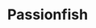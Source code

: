 ---
layout: place
title: "Passionfish"
permalink: /california/pacific-grove/passionfish.html
stateAbbr: CA
stateName: California
cityName: Pacific Grove
seo:
  name: "Passionfish"
  type: Restaurant
  links: http://www.passionfish.net/
description: "Californian-inspired fare featuring seafood along with hard-to-find wines in a small, modern room. Passionfish serves delicious sushi in Pacific Grove, California. Try fresh Japanese dishes for a great dining experience. Available for takeout, and dinner."
place_id: ChIJpXXm5EjhjYAR47VvED9RA0M
photos:
  - name: >-
      places/ChIJpXXm5EjhjYAR47VvED9RA0M/photos/AeeoHcIjMiBY1RrNPyXmB6UhNS0JGDWBOs9QPXtSAPUHv3nRWwlEAmdwf0ZZvPmwN2dLlnprwd2kmcyJ0N8dcPRXsvv6wtPDmGfC-47M6snCIbZI-2KgcuHInh9C1u24CXO3480KLzE8AM87A2KBrg8Hg7PmTXwHawkgyzehM45y0yeA9BBNnlwLKceRmul2sI6CEIVRpO2jLAOQYYCDhHMPgl6t5-N_Pd9t8ohSWUWFTptV_vxugoP_KlABObwk-vkBtRHyhnfMT11Kpw2-itQBFcC2rnopKNh_H_UAmMAWD5I8dBXKyjdiaYONs27Ngm-OitDpOhme71y-_NdarYzd2kecytY4IW51mdwbPWxMsLzTE8bciRESVmT5Nuxb0RRu77VcqxcDuSvSw787UnOdIxj9Hi5XWmOjNrWXTceHfdWmtRYM
    widthPx: 3819
    heightPx: 2864
    authorAttributions:
      - displayName: Anny
        uri: https://maps.google.com/maps/contrib/116301876868149799431
        photoUri: >-
          https://lh3.googleusercontent.com/a-/ALV-UjWvPst6ejn24B-HJJVfl58tKi7coOiIhYegr3mqidw9Ode9oaqw5g=s100-p-k-no-mo
    flagContentUri: >-
      https://www.google.com/local/imagery/report/?cb_client=maps_api_places.places_api&image_key=!1e10!2sCIHM0ogKEICAgIDR7IDtiQE&hl=en-US
    googleMapsUri: >-
      https://www.google.com/maps/place//data=!3m4!1e2!3m2!1sCIHM0ogKEICAgIDR7IDtiQE!2e10!4m2!3m1!1s0x808de148e4e675a5:0x4303513f106fb5e3
  - name: >-
      places/ChIJpXXm5EjhjYAR47VvED9RA0M/photos/AeeoHcI71PRoquIFvfpR3QY_blMNQm-dQHY154MNK3QgaQH8DpwB7hz6490iZmgeAs5J6AEygYFfIyVmufq02iBogSyzk63MU3L_II_HW6lVHp_ZkNx21atmgQ4lj7ImcqO2Aj9TgLki7feaSYaXjGPls-aEMRl-UId_0-Jr4mWQjWLZ1K3Z0qOY8vrLHv2bIzihVzov6_X9kRBVjJyZ1z5rEsGpbDWE0l1guwQsLnRXN7noskTk2kzLPbAHK0c6BwyuN8XP5uij8L8dlonXyAodAx5vVsH1VtUNRPs5MfG288xjUvLHGxl2DYEbVg44WDZbN0XOAg559JqDz7rZutXwfvRlZqAOqYFeCga0mAxSjYkll7vBqFO9tDVVG0Gsnw6OH6SsXitdEzYnAsAQIsal6Ih-U4HIthks_5rL8p4DUvNbH_uZ
    widthPx: 4032
    heightPx: 3024
    authorAttributions:
      - displayName: Bonnie
        uri: https://maps.google.com/maps/contrib/113776047810533619919
        photoUri: >-
          https://lh3.googleusercontent.com/a/ACg8ocLx9AzLEtEAb2SyEg53EfZXyakvaeX6URV_NHATNQaLmkR1_s5v=s100-p-k-no-mo
    flagContentUri: >-
      https://www.google.com/local/imagery/report/?cb_client=maps_api_places.places_api&image_key=!1e10!2sCIHM0ogKEICAgIDBr7LE9AE&hl=en-US
    googleMapsUri: >-
      https://www.google.com/maps/place//data=!3m4!1e2!3m2!1sCIHM0ogKEICAgIDBr7LE9AE!2e10!4m2!3m1!1s0x808de148e4e675a5:0x4303513f106fb5e3
  - name: >-
      places/ChIJpXXm5EjhjYAR47VvED9RA0M/photos/AeeoHcLKtAbHhPHxTc7xyaJM-Xm-SyblG5S-UmDd8A5IYUUF7G7ptA2fXuR8CSqrdpIxUMVsH5lPOdAV5t9shkHlPhk218C0T-Z_YZwwzo5TXJZzohk73_QS5se_SXgL8L5YnFPCAicD758htPZxauxDpB4PEyWOtbrvpwC6kxE2cOs_PaYt1W7p57OzyG1gHtPwXlQ75SRFNZfu0-YL1gJe24RZ3Ek00ilNvstVWyG_rKm5gNlCZrcj9FylGc7y1XngFit-rAZsY4Dsd7fGq4oTC3dOePglIdijjGkAyjgaJn0sEdYVs0-ZzP_wUzG6NDATOCu3iIh_eMiR6zTuC4-AuJILDQN2tyVee5yN55Ffm3jYOn3t2nq9WqCLhGeE9hspHSkeKQG0F0MzL4aYyujreOQsKwZQNQnmnep9trLhAyOAXw
    widthPx: 4032
    heightPx: 3024
    authorAttributions:
      - displayName: Chris
        uri: https://maps.google.com/maps/contrib/112414170338712778668
        photoUri: >-
          https://lh3.googleusercontent.com/a-/ALV-UjW3TYJC29Uq3ybZVS3vfqXDx1y_JGpqG8uqKWBZTeHtbNQP9i7x=s100-p-k-no-mo
    flagContentUri: >-
      https://www.google.com/local/imagery/report/?cb_client=maps_api_places.places_api&image_key=!1e10!2sCIHM0ogKEICAgMDIjcDENg&hl=en-US
    googleMapsUri: >-
      https://www.google.com/maps/place//data=!3m4!1e2!3m2!1sCIHM0ogKEICAgMDIjcDENg!2e10!4m2!3m1!1s0x808de148e4e675a5:0x4303513f106fb5e3
  - name: >-
      places/ChIJpXXm5EjhjYAR47VvED9RA0M/photos/AeeoHcKgh6sIE7mO2lyCnh1jGDliE4FgD_UtZBa8YWNQ5-YeYr8wtnf4px4m3kKh3PUBa7JHyDc8KzjCiyV-ot2xrshTD8dUmFvD5Na1-x9aq8ofTobZrd2ZH9ksLsJtIubbjjEH9J_lt7KuyF3S7cAakuzXaTZJnAf6y1wA46t8VhA7btW7C7FwQP7cAmlFgywa3nA9k5yfln51oeYa7Xzq3xWbvotrWd_x6Pt5z-_9GEfU3ZpOPeDGVDEFoavrLTlEd7qMmQxfmlwwiZfrAxprav_GtvtKH4sqYHl10tAREAn7rtE0Ik3Q-XEe6-4RUsNyS54wF-BI403c2-MYKDTAgXH_XukTkzujopVe7HqZqFJgYhzadCp8r9Pz4WJ2-0SQhXNTSGvIXwD1uK0qHpfWysjMHVWVzyxCfkLrgcLTqMmjmUo
    widthPx: 4032
    heightPx: 3024
    authorAttributions:
      - displayName: Holger
        uri: https://maps.google.com/maps/contrib/115703526668352125996
        photoUri: >-
          https://lh3.googleusercontent.com/a-/ALV-UjXQCGgHew9b7s-E2C-UWgxkEYzitl89Nfj13RYsNW_IUox1zTU8=s100-p-k-no-mo
    flagContentUri: >-
      https://www.google.com/local/imagery/report/?cb_client=maps_api_places.places_api&image_key=!1e10!2sCIHM0ogKEICAgIDflqqIogE&hl=en-US
    googleMapsUri: >-
      https://www.google.com/maps/place//data=!3m4!1e2!3m2!1sCIHM0ogKEICAgIDflqqIogE!2e10!4m2!3m1!1s0x808de148e4e675a5:0x4303513f106fb5e3
  - name: >-
      places/ChIJpXXm5EjhjYAR47VvED9RA0M/photos/AeeoHcJwX8Top8yqE353CBVJ-ZNXJd5HTKA9RtzZ-8ILwXlLSj-o8NxbVCRl20gDhxL3L9fxN2xSNRUUsdJgYDaMA5s3oxfFBlGc5B161hYDOTr0KoAo_ulomjMBFDNKBctKB0Rt6Xai2fib8JkTyIpOfTK3gyiqLid-dumi7xgQ8YuM7QdamaVji3SiCeXRS4WrbA9i7634YcAYsAPLVZukKe9wHVfTPBDJH7AAOOwJFHX-glukZN0RliCmLRN8yH_mFuC5AEkappfp1vEdq1zQl4gYdapQXu6X9BSJmURP1Ren2yXh1gRRBWsiUkYF69SOgTlEft9ETC-aDoUKhnUUQBx9bQFCyrZVMUvKBw_Y_XjisOhJgUIyPJ2e5qs1Q83DWpnamEZk8x0kDBbzA12o9GP335nV5Zh1TnQIO5pI1C5b6w
    widthPx: 3024
    heightPx: 4032
    authorAttributions:
      - displayName: Ally Wieland
        uri: https://maps.google.com/maps/contrib/111505959914741767657
        photoUri: >-
          https://lh3.googleusercontent.com/a-/ALV-UjVQG7esGj5hR2doNp7NEAfm98gz_fH4D4q-zOHkN76Q-Mesn5I=s100-p-k-no-mo
    flagContentUri: >-
      https://www.google.com/local/imagery/report/?cb_client=maps_api_places.places_api&image_key=!1e10!2sCIHM0ogKEICAgIDPndvfTQ&hl=en-US
    googleMapsUri: >-
      https://www.google.com/maps/place//data=!3m4!1e2!3m2!1sCIHM0ogKEICAgIDPndvfTQ!2e10!4m2!3m1!1s0x808de148e4e675a5:0x4303513f106fb5e3
  - name: >-
      places/ChIJpXXm5EjhjYAR47VvED9RA0M/photos/AeeoHcKYaTm30T_adbDUPeRg9C0SR__guyA8mPK5As8psAEw5-Anz6QhniBrqa51zd_orEsQo_6XdbtLj-yqLtR1SvF5vJ3QMN3ETn69WJW3M_CICNV45n4JVEyFlYL5_vQRycmVNBRFwvTjWMEAL7dZG-xvO8gppBIe5Nj4LSrXXCw4lK0M7Ch_Jd6B-MQFblgZqwdr6O8yZdUqF2nfVCb9Taky8ga8e8fW-FvGZ8G6aURSCNqqKMZxJrfD_M9QZYSV87yDxhHTOlqfqCe1bFHyNmvSdVL0a2pzdjL0Zd4SEAz30V7XZVmeEoY76EObBID3Taeff551-d85lF6mVBM1Kp4yq3Zl1WG2JHn39LNQIUAvkd65Gm9Rx9hytLvsFIMfIJ2BhXhvGdPUXup0B198AyzrYjXEF6NjrjE
    widthPx: 4080
    heightPx: 3072
    authorAttributions:
      - displayName: Luis Valente
        uri: https://maps.google.com/maps/contrib/107878222909351964010
        photoUri: >-
          https://lh3.googleusercontent.com/a-/ALV-UjXFtXDJpNAdUyyrYImSqw_cUoTPRDS4FLafqYFIAbpK864_VBld=s100-p-k-no-mo
    flagContentUri: >-
      https://www.google.com/local/imagery/report/?cb_client=maps_api_places.places_api&image_key=!1e10!2sCIHM0ogKEICAgICH5Zf1MQ&hl=en-US
    googleMapsUri: >-
      https://www.google.com/maps/place//data=!3m4!1e2!3m2!1sCIHM0ogKEICAgICH5Zf1MQ!2e10!4m2!3m1!1s0x808de148e4e675a5:0x4303513f106fb5e3
  - name: >-
      places/ChIJpXXm5EjhjYAR47VvED9RA0M/photos/AeeoHcKYSuHDEvaEV0Z5xZl8vAWOMtZ4KdcHGqO9x0Fms3UkWdycaHsuUu6movy7hXQBYKwHSHCupBUD-UFVmmAcDbTwXKCNBPAZFiW6r4xSvWo44UHjh06OkJHEZ816C3HltwgN2Efy7VPxDxeY3mze6RV4m1twAcUwWGAtvUQE7P5cK_NDaskFCjnXdwrcDRp5sxqMK261-Tzc6UAYeY3cFvenrwKOw1T2jnQV7F4juj1yv_nm4Ia6_lGlwOmoMIoO9uUI-Sj3zae6RQjBR1mvD2bD3k3lts_YRJsCoOoF3_bGzGofZ6lCQ1WF7KcsfOXc2tFLuHAgDKNd-gX9lRJStEBiP1INqZQEsE9owaXJbSz8GjvIunB1BpD4IwaJWYNNFEr2y53emd4XqKo8nDdT7X6iMSG04sKIYzvCHpU_50xHJcEq
    widthPx: 3072
    heightPx: 4096
    authorAttributions:
      - displayName: Jean Tsou
        uri: https://maps.google.com/maps/contrib/113305923976884304643
        photoUri: >-
          https://lh3.googleusercontent.com/a-/ALV-UjXUJjvuuZZu7ebqQDkfc7c3j2edIqcZ5gdhBW1PpaqExUx1ujY3=s100-p-k-no-mo
    flagContentUri: >-
      https://www.google.com/local/imagery/report/?cb_client=maps_api_places.places_api&image_key=!1e10!2sCIHM0ogKEICAgIDPpozcjwE&hl=en-US
    googleMapsUri: >-
      https://www.google.com/maps/place//data=!3m4!1e2!3m2!1sCIHM0ogKEICAgIDPpozcjwE!2e10!4m2!3m1!1s0x808de148e4e675a5:0x4303513f106fb5e3
  - name: >-
      places/ChIJpXXm5EjhjYAR47VvED9RA0M/photos/AeeoHcJ2llu-Q06qa9ZNKsoVNV-xqJc24Yy3e4J-yAXo4ULSt1RuE80fexNHrx8voZG9EyRnMg81q1f8BP9yrUp1OYrtEwTDUG7W-9Qvb2zD9M585PAl6BCUjiiZuwYyFMWpuCfpKg2Mpxq40xfC0OiAltIGvCZH8Fr3a7SEY6eExps4KTZ10D1av4Ny0Lo3iPDbEIDsLs36LuXm-rXN9UzZUStInWmDJxqZde4U3FMbT8dn1FgKnkkjrFuVM5vw5JyRIKx-D6L7VLTkQipHONk0IWvHY6yjguugf5JDPscn4NrhhG180AVsWM0dmPk7fMC6k3jOvf5HAvzFIakF2ZfJWEMGun0ikPYmGxp83ccXXA2m8oOUcNa-AbQsDb5CgnbNFPFtz-YZtCd9ALXwUKSz2s5DkdHQRumY7uHhRW71mNGvLGvq
    widthPx: 4096
    heightPx: 3072
    authorAttributions:
      - displayName: Jean Tsou
        uri: https://maps.google.com/maps/contrib/113305923976884304643
        photoUri: >-
          https://lh3.googleusercontent.com/a-/ALV-UjXUJjvuuZZu7ebqQDkfc7c3j2edIqcZ5gdhBW1PpaqExUx1ujY3=s100-p-k-no-mo
    flagContentUri: >-
      https://www.google.com/local/imagery/report/?cb_client=maps_api_places.places_api&image_key=!1e10!2sCIHM0ogKEICAgIDPpoz3-QE&hl=en-US
    googleMapsUri: >-
      https://www.google.com/maps/place//data=!3m4!1e2!3m2!1sCIHM0ogKEICAgIDPpoz3-QE!2e10!4m2!3m1!1s0x808de148e4e675a5:0x4303513f106fb5e3
  - name: >-
      places/ChIJpXXm5EjhjYAR47VvED9RA0M/photos/AeeoHcKdlx50rZdeElNxto7CvVe-BVW9adiz4j7THu_rfm043LCOlcGjQsi7TjbeuMVdVZSnlm_k_tVJAckBYISZB7ypVPxajAiJZcKGqQL8ApeuRilmRsU3zz0HshRFh3fvZluhDbQOUsQLXxFtI6bIpm9CQl7NIF67emfQ3zKEj_5NkczdaLDcTafafLhXc1jHsWhuWXEo2oFvwAR9O3XSf0_vdmBUml1aO8RYUgLRfR37UPhhL7Ar44lSraRiCwLVCUA8j6djLZG4fiBGwmLyYvOPVKysT0jUOC-jdHiGOc_Y2AuScDng_7UjL_Xgdpn8DjikCkHT3aYFWtk8ywwAPWr1evMR2Smmcy3x3T5Qv5w132CU7-F5NXSCyLZ8uTkGgEVOWUhALzeIlBM5N9J7w7bU_oRL-xVwsRvnCRX-97jc_tqI
    widthPx: 4080
    heightPx: 3072
    authorAttributions:
      - displayName: Ben Nguyen
        uri: https://maps.google.com/maps/contrib/102528923927978099938
        photoUri: >-
          https://lh3.googleusercontent.com/a-/ALV-UjWf43ewpYN91cN77WC_Y4dbstwC5lq0SEwOjulsqB73sKJwPl0K=s100-p-k-no-mo
    flagContentUri: >-
      https://www.google.com/local/imagery/report/?cb_client=maps_api_places.places_api&image_key=!1e10!2sCIHM0ogKEICAgIDbq8aSjQE&hl=en-US
    googleMapsUri: >-
      https://www.google.com/maps/place//data=!3m4!1e2!3m2!1sCIHM0ogKEICAgIDbq8aSjQE!2e10!4m2!3m1!1s0x808de148e4e675a5:0x4303513f106fb5e3
  - name: >-
      places/ChIJpXXm5EjhjYAR47VvED9RA0M/photos/AeeoHcLbXQQXM2ftNcP3-051O1qqZS0MUomO7JHDw7axqCxa6u_WrPC4Ezhu47iOZueHf73JzA_A4_Q_sNdCOCiMzcIIu4DNrAB39LaSc6NnLIxv1B2AjF7Fuq_zfTU-WNZJy94P24Ahu2zEG3H2SYSIE-L9i9ctHdQOeOO52akkIzNaeGsKqC8tp7T8CGQ8-9Yaoz1mkt1dSUdxBBvfacFp1m6NgotvmS44-I4wZ1Rh8suUs0Gb02Sir65l49JgqQogWQxGDggoQXo8nqfnONtfiyP9hYapxEpeQ4jgKMD7E-UUYxTsNBoTY_UUJTvOvRIh9YZylKx1YKJowMcNeNgc6w00uxBtptAdIXYq80237uuzB0UJOoOOe-twHdaRexfJmhhSBI1AY17_zpUEM4AQczhETqgx6hhrwce-HJ5OU5IBv2q1
    widthPx: 3024
    heightPx: 4032
    authorAttributions:
      - displayName: Ally Wieland
        uri: https://maps.google.com/maps/contrib/111505959914741767657
        photoUri: >-
          https://lh3.googleusercontent.com/a-/ALV-UjVQG7esGj5hR2doNp7NEAfm98gz_fH4D4q-zOHkN76Q-Mesn5I=s100-p-k-no-mo
    flagContentUri: >-
      https://www.google.com/local/imagery/report/?cb_client=maps_api_places.places_api&image_key=!1e10!2sCIHM0ogKEICAgIDPndvfzQE&hl=en-US
    googleMapsUri: >-
      https://www.google.com/maps/place//data=!3m4!1e2!3m2!1sCIHM0ogKEICAgIDPndvfzQE!2e10!4m2!3m1!1s0x808de148e4e675a5:0x4303513f106fb5e3
address: 701 Lighthouse Ave, Pacific Grove, CA 93950, USA
street: 701 Lighthouse Ave
city: Pacific Grove
state: CA
zip: '93950'
country: USA
neighborhood: null
latitude: '36.622338'
longitude: '-121.920973'
accessibility_options:
  wheelchairAccessibleParking: true
  wheelchairAccessibleEntrance: true
  wheelchairAccessibleRestroom: true
  wheelchairAccessibleSeating: true
business_status: OPERATIONAL
name: Passionfish
google_maps_links:
  directionsUri: >-
    https://www.google.com/maps/dir//''/data=!4m7!4m6!1m1!4e2!1m2!1m1!1s0x808de148e4e675a5:0x4303513f106fb5e3!3e0
  placeUri: https://maps.google.com/?cid=4828792556771849699
  writeAReviewUri: >-
    https://www.google.com/maps/place//data=!4m3!3m2!1s0x808de148e4e675a5:0x4303513f106fb5e3!12e1
  reviewsUri: >-
    https://www.google.com/maps/place//data=!4m4!3m3!1s0x808de148e4e675a5:0x4303513f106fb5e3!9m1!1b1
  photosUri: >-
    https://www.google.com/maps/place//data=!4m3!3m2!1s0x808de148e4e675a5:0x4303513f106fb5e3!10e5
primary_type: Seafood Restaurant
opening_hours:
  regular: null
  current: null
secondary_opening_hours:
  regular:
    weekdayDescriptions: null
    type: null
  current:
    weekdayDescriptions: null
    type: null
phone: (831) 655-3311
price_level: PRICE_LEVEL_EXPENSIVE
price_range: $50 &ndash; $100
rating: '4.6'
rating_count: 1360
website: http://www.passionfish.net/
reviews:
  - name: >-
      places/ChIJpXXm5EjhjYAR47VvED9RA0M/reviews/ChZDSUhNMG9nS0VJQ0FnTURRcWZDUEN3EAE
    relativePublishTimeDescription: in the last week
    rating: 4
    text:
      text: >-
        Food is OK:

        Spicy fish stew - a bit too spicy for my taste, fish is tender

        Beets salad - Good and fresh

        Sea scallops - scallops are good, but the rice custard was very bland
        and dense, not much flavor

        Duck Confit - OK, meat was tender and can easily come off the bone

        Chocolate torte - Good, dense with intense chocolate flavor


        Wait time between soup and the salad was almost an hour, again wait time
        between salad and main course was at least half an hour. It took us 3
        hours to finish the dinner.


        Had no reservation, walk-in on a Saturday night, waited for 30 mins.


        Overall, it's ok.
      languageCode: en
    originalText:
      text: >-
        Food is OK:

        Spicy fish stew - a bit too spicy for my taste, fish is tender

        Beets salad - Good and fresh

        Sea scallops - scallops are good, but the rice custard was very bland
        and dense, not much flavor

        Duck Confit - OK, meat was tender and can easily come off the bone

        Chocolate torte - Good, dense with intense chocolate flavor


        Wait time between soup and the salad was almost an hour, again wait time
        between salad and main course was at least half an hour. It took us 3
        hours to finish the dinner.


        Had no reservation, walk-in on a Saturday night, waited for 30 mins.


        Overall, it's ok.
      languageCode: en
    authorAttribution:
      displayName: Vivian T.
      uri: https://www.google.com/maps/contrib/116718898521117022225/reviews
      photoUri: >-
        https://lh3.googleusercontent.com/a/ACg8ocLyT8poPZ_0jdRcmWPZoB9Yig4JIumDeBGOE8Vn1hHYTvYQfw=s128-c0x00000000-cc-rp-mo-ba2
    publishTime: '2025-04-08T18:05:21.918376Z'
    flagContentUri: >-
      https://www.google.com/local/review/rap/report?postId=ChZDSUhNMG9nS0VJQ0FnTURRcWZDUEN3EAE&d=17924085&t=1
    googleMapsUri: >-
      https://www.google.com/maps/reviews/data=!4m6!14m5!1m4!2m3!1sChZDSUhNMG9nS0VJQ0FnTURRcWZDUEN3EAE!2m1!1s0x808de148e4e675a5:0x4303513f106fb5e3
  - name: >-
      places/ChIJpXXm5EjhjYAR47VvED9RA0M/reviews/ChZDSUhNMG9nS0VJQ0FnSURQcHNiNWZREAE
    relativePublishTimeDescription: 4 months ago
    rating: 5
    text:
      text: >-
        All their food was delicious. My family escpecially loved the fried
        squid. At most restaurants, the squid is served in a pile, but at
        Passionfish, the squid is beautifully placed around a pile of cilantro.
        My kids loved the buttermilk biscuit. I personally didn't eat it, but
        they said it was really good. The outer shell looked crispy, and they
        told me the inner part was very soft. For the entrees, I ordered a
        Rainbow Trout. The fish itself was really good. The fish had only salt
        and lemon on top of it. I really liked that they put the sauce on the
        side because I am the type of person that doesn't like a  lot of sauce.
        Dessert I got the chocolate sorbet. The sorbet was made without milk, so
        the texture was very creamy. It was made with dark chocolate. Our server
        was welcoming and sincere. He earned five stars for service. The whole
        restaurant dominated a very calm atmosphere, with quiet murmurs. I will
        definitely come back here to eat if I can.🥰🥰
      languageCode: en
    originalText:
      text: >-
        All their food was delicious. My family escpecially loved the fried
        squid. At most restaurants, the squid is served in a pile, but at
        Passionfish, the squid is beautifully placed around a pile of cilantro.
        My kids loved the buttermilk biscuit. I personally didn't eat it, but
        they said it was really good. The outer shell looked crispy, and they
        told me the inner part was very soft. For the entrees, I ordered a
        Rainbow Trout. The fish itself was really good. The fish had only salt
        and lemon on top of it. I really liked that they put the sauce on the
        side because I am the type of person that doesn't like a  lot of sauce.
        Dessert I got the chocolate sorbet. The sorbet was made without milk, so
        the texture was very creamy. It was made with dark chocolate. Our server
        was welcoming and sincere. He earned five stars for service. The whole
        restaurant dominated a very calm atmosphere, with quiet murmurs. I will
        definitely come back here to eat if I can.🥰🥰
      languageCode: en
    authorAttribution:
      displayName: Jean Tsou
      uri: https://www.google.com/maps/contrib/113305923976884304643/reviews
      photoUri: >-
        https://lh3.googleusercontent.com/a-/ALV-UjXUJjvuuZZu7ebqQDkfc7c3j2edIqcZ5gdhBW1PpaqExUx1ujY3=s128-c0x00000000-cc-rp-mo-ba6
    publishTime: '2024-12-01T18:37:20.059737Z'
    flagContentUri: >-
      https://www.google.com/local/review/rap/report?postId=ChZDSUhNMG9nS0VJQ0FnSURQcHNiNWZREAE&d=17924085&t=1
    googleMapsUri: >-
      https://www.google.com/maps/reviews/data=!4m6!14m5!1m4!2m3!1sChZDSUhNMG9nS0VJQ0FnSURQcHNiNWZREAE!2m1!1s0x808de148e4e675a5:0x4303513f106fb5e3
  - name: >-
      places/ChIJpXXm5EjhjYAR47VvED9RA0M/reviews/ChdDSUhNMG9nS0VJQ0FnSUQzX2NMc3pBRRAB
    relativePublishTimeDescription: 4 months ago
    rating: 5
    text:
      text: >-
        This restaurant was better than a seafood Michelin star restaurant that
        I went to in San Francisco for half the price. The scallops, sauces, and
        accompaniments were amazing. The service was also top notch and the
        restaurant atmosphere was also nice. I would highly recommend coming
        here for a memorable evening. I didn't get a the bread pudding dessert
        because I was too full but I'd recommend it based on other reviews.
      languageCode: en
    originalText:
      text: >-
        This restaurant was better than a seafood Michelin star restaurant that
        I went to in San Francisco for half the price. The scallops, sauces, and
        accompaniments were amazing. The service was also top notch and the
        restaurant atmosphere was also nice. I would highly recommend coming
        here for a memorable evening. I didn't get a the bread pudding dessert
        because I was too full but I'd recommend it based on other reviews.
      languageCode: en
    authorAttribution:
      displayName: Chris Roberts
      uri: https://www.google.com/maps/contrib/103285354246388190765/reviews
      photoUri: >-
        https://lh3.googleusercontent.com/a/ACg8ocKO7FdJ1ztjVFTQWu7mY-_PcqkVqK08FBKgXoTS9Tq7y5pRXA=s128-c0x00000000-cc-rp-mo-ba5
    publishTime: '2024-11-18T04:22:22.355771Z'
    flagContentUri: >-
      https://www.google.com/local/review/rap/report?postId=ChdDSUhNMG9nS0VJQ0FnSUQzX2NMc3pBRRAB&d=17924085&t=1
    googleMapsUri: >-
      https://www.google.com/maps/reviews/data=!4m6!14m5!1m4!2m3!1sChdDSUhNMG9nS0VJQ0FnSUQzX2NMc3pBRRAB!2m1!1s0x808de148e4e675a5:0x4303513f106fb5e3
  - name: >-
      places/ChIJpXXm5EjhjYAR47VvED9RA0M/reviews/ChdDSUhNMG9nS0VJQ0FnSURQbmR2ZjlRRRAB
    relativePublishTimeDescription: 4 months ago
    rating: 5
    text:
      text: >-
        One of my favorite go-to places. You can count on great food & service.
        The owners are wonderful & truly care about their guests. Also, as a
        southerner,  must say, the biscuits are fabulous.
      languageCode: en
    originalText:
      text: >-
        One of my favorite go-to places. You can count on great food & service.
        The owners are wonderful & truly care about their guests. Also, as a
        southerner,  must say, the biscuits are fabulous.
      languageCode: en
    authorAttribution:
      displayName: Ally Wieland
      uri: https://www.google.com/maps/contrib/111505959914741767657/reviews
      photoUri: >-
        https://lh3.googleusercontent.com/a-/ALV-UjVQG7esGj5hR2doNp7NEAfm98gz_fH4D4q-zOHkN76Q-Mesn5I=s128-c0x00000000-cc-rp-mo
    publishTime: '2024-12-04T22:13:21.878983Z'
    flagContentUri: >-
      https://www.google.com/local/review/rap/report?postId=ChdDSUhNMG9nS0VJQ0FnSURQbmR2ZjlRRRAB&d=17924085&t=1
    googleMapsUri: >-
      https://www.google.com/maps/reviews/data=!4m6!14m5!1m4!2m3!1sChdDSUhNMG9nS0VJQ0FnSURQbmR2ZjlRRRAB!2m1!1s0x808de148e4e675a5:0x4303513f106fb5e3
  - name: >-
      places/ChIJpXXm5EjhjYAR47VvED9RA0M/reviews/ChdDSUhNMG9nS0VJQ0FnTUNJbk4zVzlBRRAB
    relativePublishTimeDescription: a week ago
    rating: 5
    text:
      text: >-
        What a special place. I've been coming to the area for travel and for
        the love of food. This is the best restaurant I've been to in the area.
        Here's why:


        The restaurant is absolutely beautiful. Clean, cozy,  decorated so well.


        The staff is incredible. They make you feel welcome and do not miss a
        beat on the service. Everyone is working together. Although it got busy,
        everyone had a wonderful attitude. The manager even came by and talked
        to us for a bit. Very personal.


        The food is incredible. Each dish tells a story. The flavors are
        incredible, as well as the texture. We had scallops and they were cooked
        to perfection.


        Awesome experience.
      languageCode: en
    originalText:
      text: >-
        What a special place. I've been coming to the area for travel and for
        the love of food. This is the best restaurant I've been to in the area.
        Here's why:


        The restaurant is absolutely beautiful. Clean, cozy,  decorated so well.


        The staff is incredible. They make you feel welcome and do not miss a
        beat on the service. Everyone is working together. Although it got busy,
        everyone had a wonderful attitude. The manager even came by and talked
        to us for a bit. Very personal.


        The food is incredible. Each dish tells a story. The flavors are
        incredible, as well as the texture. We had scallops and they were cooked
        to perfection.


        Awesome experience.
      languageCode: en
    authorAttribution:
      displayName: Anna Rose
      uri: https://www.google.com/maps/contrib/112500624999051265517/reviews
      photoUri: >-
        https://lh3.googleusercontent.com/a-/ALV-UjXnkKmQIvzJgZ79xFYqhylluMpASbLNJMYDYXBkD5eDjkrwgChvvA=s128-c0x00000000-cc-rp-mo-ba4
    publishTime: '2025-03-31T04:59:53.703082Z'
    flagContentUri: >-
      https://www.google.com/local/review/rap/report?postId=ChdDSUhNMG9nS0VJQ0FnTUNJbk4zVzlBRRAB&d=17924085&t=1
    googleMapsUri: >-
      https://www.google.com/maps/reviews/data=!4m6!14m5!1m4!2m3!1sChdDSUhNMG9nS0VJQ0FnTUNJbk4zVzlBRRAB!2m1!1s0x808de148e4e675a5:0x4303513f106fb5e3
parking_options:
  freeStreetParking: true
payment_options:
  acceptsCreditCards: true
  acceptsDebitCards: true
  acceptsCashOnly: false
allow_dogs: null
curbside_pickup: null
delivery: false
dine_in: true
good_for_children: false
good_for_groups: true
good_for_sports: false
live_music: false
menu_for_children: false
outdoor_seating: false
reservable: true
restroom: true
serves_beer: true
serves_breakfast: false
serves_brunch: false
serves_cocktails: true
serves_coffee: true
serves_dinner: true
serves_dessert: true
serves_lunch: null
serves_vegetarian_food: null
serves_wine: true
takeout: true
summary: >-
  Californian-inspired fare featuring seafood along with hard-to-find wines in a
  small, modern room.

---